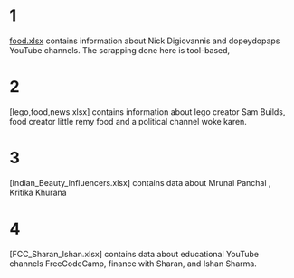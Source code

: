 # 1
[food.xlsx](url) contains information about Nick Digiovannis and dopeydopaps YouTube channels. The scrapping done here is tool-based,
# 2
[lego,food,news.xlsx] contains information about lego creator Sam Builds, food creator little remy food and a political channel woke karen.
# 3
[Indian_Beauty_Influencers.xlsx] contains data about Mrunal Panchal , Kritika Khurana 
# 4
[FCC_Sharan_Ishan.xlsx] contains data about educational YouTube channels FreeCodeCamp, finance with Sharan, and Ishan Sharma.
